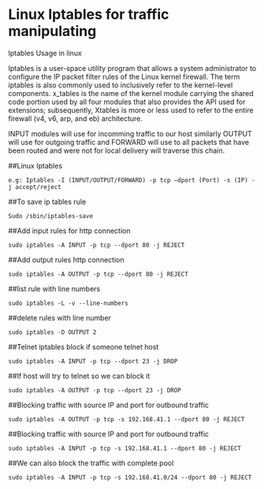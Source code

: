 # Linux Iptables for traffic manipulating   
Iptables Usage in linux


Iptables is a user-space utility program that allows a system administrator to configure the IP packet filter rules of the Linux kernel firewall. The term iptables is also commonly used to inclusively refer to the kernel-level components. x_tables is the name of the kernel module carrying the shared code portion used by all four modules that also provides the API used for extensions; subsequently, Xtables is more or less used to refer to the entire firewall (v4, v6, arp, and eb) architecture.

INPUT modules will use for incomming traffic to our host similarly OUTPUT will use for outgoing traffic and FORWARD will use to all packets that have been routed and were not for local delivery will traverse this chain.


##Linux Iptables

`e.g: Iptables -I (INPUT/OUTPUT/FORWARD) -p tcp –dport (Port) -s (IP) -j accept/reject`


##To save ip tables rule 

`Sudo /sbin/iptables-save`


##Add input rules for http connection

`sudo iptables -A INPUT -p tcp --dport 80 -j REJECT`


##Add output rules http connection

`sudo iptables -A OUTPUT -p tcp --dport 80 -j REJECT`


##list rule with line numbers 

`sudo iptables -L -v --line-numbers`


##delete rules with line number

`sudo iptables -D OUTPUT 2`


##Telnet iptables block if someone telnet host 

`sudo iptables -A INPUT -p tcp --dport 23 -j DROP`


##If host will try to telnet so we can block it 

`sudo iptables -A OUTPUT -p tcp --dport 23 -j DROP`


##Blocking traffic with source IP and port for outbound traffic

`sudo iptables -A OUTPUT -p tcp -s 192.168.41.1 --dport 80 -j REJECT`


##Blocking traffic with source IP and port for outbound traffic

`sudo iptables -A INPUT -p tcp -s 192.168.41.1 --dport 80 -j REJECT`


##We can also block the traffic with complete pool 

`sudo iptables -A INPUT -p tcp -s 192.168.41.0/24 --dport 80 -j REJECT`





